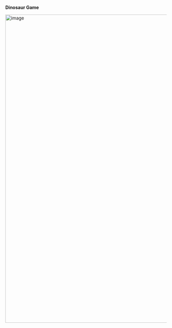 **Dinosaur Game**

<img width="959" alt="image" src="https://user-images.githubusercontent.com/76959128/201349008-d6212554-c4a5-4866-83b7-5b7b84dbaaf9.png">
